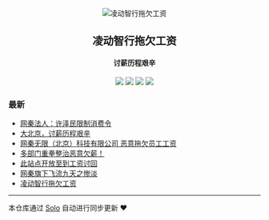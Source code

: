 <p align="center"><img alt="凌动智行拖欠工资" src="https://static.b3log.org/images/brand/solo-32.png"></p><h2 align="center">
凌动智行拖欠工资
</h2>

<h4 align="center">讨薪历程艰辛</h4>
<p align="center"><a title="凌动智行拖欠工资" target="_blank" href="https://github.com/lkmforward/solo-blog"><img src="https://img.shields.io/github/last-commit/lkmforward/solo-blog.svg?style=flat-square&color=FF9900"></a>
<a title="GitHub repo size in bytes" target="_blank" href="https://github.com/lkmforward/solo-blog"><img src="https://img.shields.io/github/repo-size/lkmforward/solo-blog.svg?style=flat-square"></a>
<a title="Solo Version" target="_blank" href="https://github.com/b3log/solo/releases"><img src="https://img.shields.io/badge/solo-3.6.6-f1e05a.svg?style=flat-square&color=blueviolet"></a>
<a title="Hits" target="_blank" href="https://github.com/b3log/hits"><img src="https://hits.b3log.org/lkmforward/solo-blog.svg"></a></p>

### 最新

* [网秦法人：许泽民限制消费令](https://www.lkmotion.cn/articles/2019/11/04/1572858120602.html)
* [大北京，讨薪历程艰辛](https://www.lkmotion.cn/articles/2019/11/04/1572831463248.html)
* [网秦无限（北京）科技有限公司 恶意拖欠员工工资](https://www.lkmotion.cn/articles/2019/11/01/1572580068801.html)
* [多部门重拳整治恶意欠薪！](https://www.lkmotion.cn/articles/2019/10/31/1572486872839.html)
* [此站点开放至到工资讨回](https://www.lkmotion.cn/articles/2019/10/30/1572420085667.html)
* [网秦旗下飞流九天之惨淡](https://www.lkmotion.cn/articles/2019/10/30/1572405405398.html)
* [凌动智行拖欠工资](https://www.lkmotion.cn/articles/2019/10/29/1572345892814.html)



---

本仓库通过 [Solo](https://github.com/b3log/solo) 自动进行同步更新 ❤️ 
